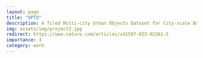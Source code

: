 ```yaml
---
layout: page
title: "UPTO"
description: A Tiled Multi-city Urban Objects Dataset for City-scale Building Energy Simulation
img: assets/img/project2.jpg
redirect: https://www.nature.com/articles/s41597-023-02261-5  
importance: 3
category: work
---
```


